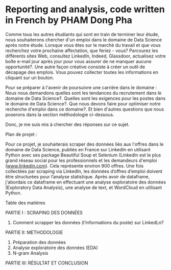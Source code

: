 # Reporting and analysis, code written in French by PHAM Dong Pha

Comme tous les autres étudiants qui sont en train de terminer leur étude, nous souhaiterons chercher d'un emploi dans le domaine de Data Science après notre étude.
Lorsque vous êtes sur le marché du travail et que vous recherchez votre prochaine affectation, que feriez - vous? Parcourez les différents sites Web, consultez LinkedIn, Indeed, Glassdoor, actualisez votre boîte e-mail jour après jour pour vous assurer de ne manquer aucune opportunité?. Une autre façon créative consiste à créer un outil de décapage des emplois. Vous pouvez collecter toutes les informations en cliquant sur un bouton.

Pour se préparer à l'avenir de poursuivre une carrière dans le domaine : Nous nous demandons quelles sont les tendances du recrutement dans le domaine de Data Science?. Quelles sont les exigences pour les postes dans le domaine de Data Science?. Que nous devons faire pour optimiser notre recherche d'emploi dans ce domaine?. Et bien d'autres questions que nous poserons dans la section méthodologie ci-dessous. 

Donc, je me suis mis à chercher des réponses sur ce sujet.


Plan de projet : 

Pour ce projet, je souhaiterais scraper des données liés aux l'offres dans le domaine de Data Science, publiés en France sur LinkedIn en utilisant Python avec ses package Beautiful Soup et Selenium (LinkedIn est le plus grand réseau social pour les professionnels et les demandeurs d'emploi (www.linkedin.com). Cela représente environ 900 offres. Une fois collectées par scraping via LinkedIn, les données d’offres d’emploi doivent être structurées pour l’analyse statistique. Après avoir de dataframe, j'abordais ce dataframe en effectuant une analyse exploratoire des données (Exploratory Data Analysis), une analyse de text, et WordCloud en utilisant Python.


Table des matières

PARTIE I : SCRAPING DES DONNÉES
1) Comment scrapper les données (l’informations du poste) sur LinkedLn?

PARTIE II: METHODOLOGIE
1) Préparation des données
2) Analyse exploratoire des données (EDA)
3) N-gram Analysis

PARTIE III: RÉSULTAT ET CONCLUSION

